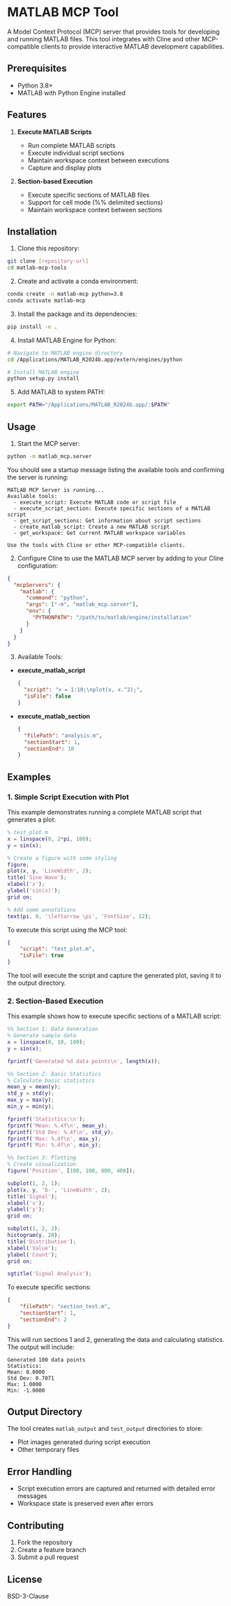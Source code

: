 # MATLAB MCP Tool

A Model Context Protocol (MCP) server that provides tools for developing and running MATLAB files. This tool integrates with Cline and other MCP-compatible clients to provide interactive MATLAB development capabilities.

## Prerequisites

- Python 3.8+
- MATLAB with Python Engine installed

## Features

1. **Execute MATLAB Scripts**
   - Run complete MATLAB scripts
   - Execute individual script sections
   - Maintain workspace context between executions
   - Capture and display plots

2. **Section-based Execution**
   - Execute specific sections of MATLAB files
   - Support for cell mode (%% delimited sections)
   - Maintain workspace context between sections

## Installation

1. Clone this repository:
```bash
git clone [repository-url]
cd matlab-mcp-tools
```

2. Create and activate a conda environment:
```bash
conda create -n matlab-mcp python=3.8
conda activate matlab-mcp
```

3. Install the package and its dependencies:
```bash
pip install -e .
```

4. Install MATLAB Engine for Python:
```bash
# Navigate to MATLAB engine directory
cd /Applications/MATLAB_R2024b.app/extern/engines/python

# Install MATLAB engine
python setup.py install
```

5. Add MATLAB to system PATH:
```bash
export PATH="/Applications/MATLAB_R2024b.app/:$PATH"
```

## Usage

1. Start the MCP server:
```bash
python -m matlab_mcp.server
```
You should see a startup message listing the available tools and confirming the server is running:
```
MATLAB MCP Server is running...
Available tools:
  - execute_script: Execute MATLAB code or script file
  - execute_script_section: Execute specific sections of a MATLAB script
  - get_script_sections: Get information about script sections
  - create_matlab_script: Create a new MATLAB script
  - get_workspace: Get current MATLAB workspace variables

Use the tools with Cline or other MCP-compatible clients.
```

2. Configure Cline to use the MATLAB MCP server by adding to your Cline configuration:
```json
{
  "mcpServers": {
    "matlab": {
      "command": "python",
      "args": ["-m", "matlab_mcp.server"],
      "env": {
        "PYTHONPATH": "/path/to/matlab/engine/installation"
      }
    }
  }
}
```

3. Available Tools:

- **execute_matlab_script**
  ```json
  {
    "script": "x = 1:10;\nplot(x, x.^2);",
    "isFile": false
  }
  ```

- **execute_matlab_section**
  ```json
  {
    "filePath": "analysis.m",
    "sectionStart": 1,
    "sectionEnd": 10
  }
  ```

## Examples

### 1. Simple Script Execution with Plot

This example demonstrates running a complete MATLAB script that generates a plot:

```matlab
% test_plot.m
x = linspace(0, 2*pi, 100);
y = sin(x);

% Create a figure with some styling
figure;
plot(x, y, 'LineWidth', 2);
title('Sine Wave');
xlabel('x');
ylabel('sin(x)');
grid on;

% Add some annotations
text(pi, 0, '\leftarrow \pi', 'FontSize', 12);
```

To execute this script using the MCP tool:
```json
{
    "script": "test_plot.m",
    "isFile": true
}
```

The tool will execute the script and capture the generated plot, saving it to the output directory.

### 2. Section-Based Execution

This example shows how to execute specific sections of a MATLAB script:

```matlab
%% Section 1: Data Generation
% Generate sample data
x = linspace(0, 10, 100);
y = sin(x);

fprintf('Generated %d data points\n', length(x));

%% Section 2: Basic Statistics
% Calculate basic statistics
mean_y = mean(y);
std_y = std(y);
max_y = max(y);
min_y = min(y);

fprintf('Statistics:\n');
fprintf('Mean: %.4f\n', mean_y);
fprintf('Std Dev: %.4f\n', std_y);
fprintf('Max: %.4f\n', max_y);
fprintf('Min: %.4f\n', min_y);

%% Section 3: Plotting
% Create visualization
figure('Position', [100, 100, 800, 400]);

subplot(1, 2, 1);
plot(x, y, 'b-', 'LineWidth', 2);
title('Signal');
xlabel('x');
ylabel('y');
grid on;

subplot(1, 2, 2);
histogram(y, 20);
title('Distribution');
xlabel('Value');
ylabel('Count');
grid on;

sgtitle('Signal Analysis');
```

To execute specific sections:
```json
{
    "filePath": "section_test.m",
    "sectionStart": 1,
    "sectionEnd": 2
}
```

This will run sections 1 and 2, generating the data and calculating statistics. The output will include:
```
Generated 100 data points
Statistics:
Mean: 0.0000
Std Dev: 0.7071
Max: 1.0000
Min: -1.0000
```

## Output Directory

The tool creates `matlab_output` and `test_output` directories to store:
- Plot images generated during script execution
- Other temporary files

## Error Handling

- Script execution errors are captured and returned with detailed error messages
- Workspace state is preserved even after errors

## Contributing

1. Fork the repository
2. Create a feature branch
3. Submit a pull request

## License

BSD-3-Clause
